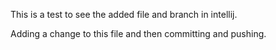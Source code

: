 This is a test to see the added file and branch in intellij.

Adding a change to this file and then committing and pushing.
